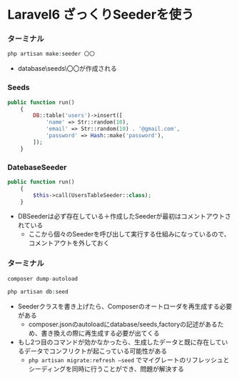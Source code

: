 # Laravel6 ざっくりSeederを使う

### ターミナル

```php
php artisan make:seeder 〇〇
```

- database\seeds\〇〇が作成される

### Seeds

```php
public function run()
    {
        DB::table('users')->insert([
            'name' => Str::random(10),
            'email' => Str::random(10) . '@gmail.com',
            'password' => Hash::make('password'),
        ]);
    }
```

### DatebaseSeeder

```php
public function run()
    {
        $this->call(UsersTableSeeder::class);
    }
```

- DBSeederは必ず存在している＋作成したSeederが最初はコメントアウトされている
    - ここから個々のSeederを呼び出して実行する仕組みになっているので、コメントアウトを外しておく

### ターミナル

```php
composer dump-autoload

php artisan db:seed
```

- Seederクラスを書き上げたら、Composerのオートローダを再生成する必要がある
    - composer.jsonのautoloadにdatabase/seeds,factoryの記述があるため、書き換えの際に再生成する必要が出てくる
- もし2つ目のコマンドが効かなかったら、生成したデータと既に存在しているデータでコンフリクトが起こっている可能性がある
    - `php artisan migrate:refresh —seed` でマイグレートのリフレッシュとシーディングを同時に行うことができ、問題が解決する
